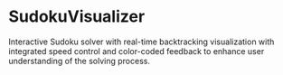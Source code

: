 # SudokuVisualizer
Interactive Sudoku solver with real-time backtracking visualization with integrated speed control and color-coded feedback to enhance user understanding of the solving process.
